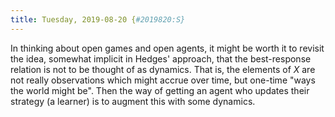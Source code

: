 ```yaml
---
title: Tuesday, 2019-08-20 {#2019820:S}
---
```

In thinking about open games and open agents, it might be worth it to
revisit the idea, somewhat implicit in Hedges' approach, that the
best-response relation is not to be thought of as dynamics. That is, the
elements of $X$ are not really observations which might accrue over
time, but one-time "ways the world might be". Then the way of getting an
agent who updates their strategy (a learner) is to augment this with
some dynamics.
